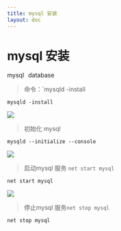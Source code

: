 ```yaml
---
title: mysql 安装
layout: doc
---
```

# mysql 安装
<el-divider />
<div style='display: flex;gap: 10px;'>
  <el-tag>mysql</el-tag>
  <el-tag>database</el-tag>
</div>


> 命令：`mysqld -install
~~~shell
mysqld -install
~~~
![](https://raw.githubusercontent.com/xing403/images-repo/main/assets/website/Snipaste_2022-03-12_17-03-28.png)

> 初始化 mysql

~~~shell
mysqld --initialize --console
~~~

![](https://raw.githubusercontent.com/xing403/images-repo/main/assets/website/20220313105827.png)

> 启动mysql 服务 `net start mysql`
~~~shell
net start mysql
~~~
![](https://raw.githubusercontent.com/xing403/images-repo/main/assets/website/20220313110122.png)

> 停止mysql 服务`net stop mysql`

~~~shell
net stop mysql
~~~

